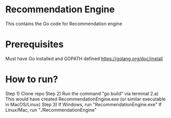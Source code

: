 # Recommendation Engine

This contains the Go code for Recommendation engine

# Prerequisites
Must have Go installed and GOPATH defined
https://golang.org/doc/install

# How to run?

Step 1) Clone repo
Step 2) Run the command "go build" via terminal
	2.a) This would have created RecommendationEngine.exe (or similar executable in MacOS/Linux)
Step 3) If Windows, run "RecommendationEngine.exe"
		If Linux/Mac, run "./RecommendationEngine"
